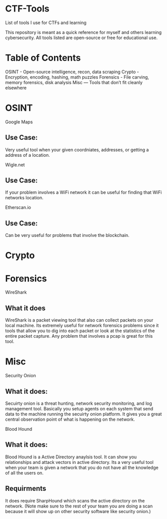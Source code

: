 # CTF-Tools
List of tools I use for CTFs and learning 

This repository is meant as a quick reference for myself and others learning cybersecurity.
All tools listed are open-source or free for educational use.

# Table of Contents

OSINT - Open-source intelligence, recon, data scraping
Crypto - Encryption, encoding, hashing, math puzzles
Forensics - File carving, memory forensics, disk analysis
Misc — Tools that don’t fit cleanly elsewhere

# OSINT

Google Maps 

## Use Case:
Very useful tool when your given coordniates, addresses, or getting a address of a location. 

Wigle.net

## Use Case:
If your problem involves a WiFi network it can be useful for finding that WiFi networks location.

Etherscan.io

## Use Case:
Can be very useful for problems that involve the blockchain.

# Crypto

# Forensics

WireShark

## What it does
WireShark is a packet viewing tool that also can collect packets on your local machine. Its extremely useful for network forensics problems since it tools that allow you to dig into each packet or look at the statistics of the entire packet capture. Any problem that involves a pcap is great for this tool.

# Misc

Security Onion

## What it does:
Secuirty onion is a threat hunting, network security monitoring, and log management tool. Basically you setup agents on each system that send data to the machine running the secuirty onion platform. It gives you a great central observation point of what is happening on the network. 

Blood Hound

## What it does: 
Blood Hound is a Active Directory anaylsis tool. It can show you relationships and attack vectors in active directory. Its a very useful tool when your team is given a network that you do not have all the knowledge of all the users on. 

## Requirments
It does require SharpHound which scans the active directory on the network. (Note make sure to the rest of your team you are doing a scan because it will show up on other security software like security onion.)

